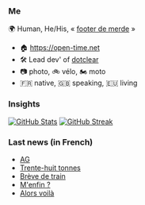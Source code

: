 ### Me

🌍 Human, He/His, « [footer de merde](https://open-time.net/post/2013/07/17/La-veritable-histoire-du-Footer-de-merde-) » 
* 🏠 https://open-time.net 
* 🛠️ Lead dev' of [dotclear](https://git.dotclear.org/dev/dotclear)
* 📷 photo, 🚲 vélo, 🏍️ moto 
* 🇫🇷 native, 🇬🇧 speaking, 🇪🇺 living

### Insights

[![GitHub Stats](https://github-readme-stats-sigma-five.vercel.app/api?username=franck-paul)](https://github.com/franck-paul)
[![GitHub Streak](https://github-readme-streak-stats.herokuapp.com?user=franck-paul)](https://git.io/streak-stats)

### Last news (in French)

<!-- BLOG-POST-LIST:START -->
- [AG](https://open-time.net/post/2023/11/12/AG)
- [Trente-huit tonnes](https://open-time.net/post/2023/11/11/Trente-huit-tonnes)
- [Brève de train](https://open-time.net/post/2023/11/10/Breve-de-train)
- [M&#39;enfin ?](https://open-time.net/post/2023/11/09/M-enfin)
- [Alors voilà](https://open-time.net/post/2023/11/08/Alors-voila)
<!-- BLOG-POST-LIST:END -->

